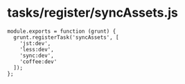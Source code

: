 # tasks/register/syncAssets.js


<docmeta name="displayName" value="syncAssets.js">

```
module.exports = function (grunt) {
  grunt.registerTask('syncAssets', [
    'jst:dev',
    'less:dev',
    'sync:dev',
    'coffee:dev'
  ]);
};

```
